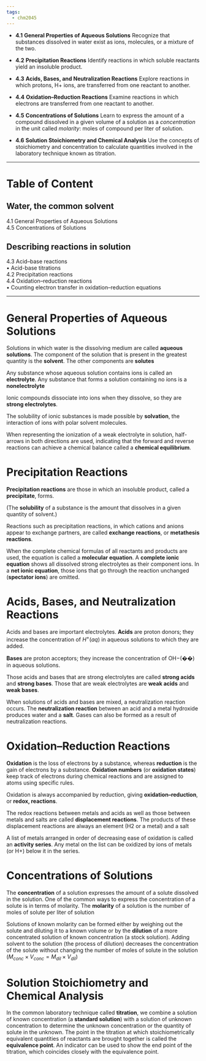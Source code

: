 ```yaml
---
tags:
  - chm2045
---
```


- **4.1** **General Properties of Aqueous Solutions** Recognize that substances dissolved in water exist as ions, molecules, or a mixture of the two.
    
- **4.2** **Precipitation Reactions** Identify reactions in which soluble reactants yield an insoluble product.
    
- **4.3** **Acids, Bases, and Neutralization Reactions** Explore reactions in which protons, H+ ions, are transferred from one reactant to another.
    
- **4.4** **Oxidation–Reduction Reactions** Examine reactions in which electrons are transferred from one reactant to another.
    
- **4.5** **Concentrations of Solutions** Learn to express the amount of a compound dissolved in a given volume of a solution as a _concentration_ in the unit called _molarity_: moles of compound per liter of solution.
    
- **4.6** **Solution Stoichiometry and Chemical Analysis** Use the concepts of stoichiometry and concentration to calculate quantities involved in the laboratory technique known as titration.

---
# Table of Content
## Water, the common solvent  
4.1 General Properties of Aqueous Solutions  
4.5 Concentrations of Solutions  
## Describing reactions in solution  
4.3 Acid–base reactions  
	• Acid-base titrations  
4.2 Precipitation reactions  
4.4 Oxidation–reduction reactions  
	• Counting electron transfer in oxidation–reduction equations

---

# General Properties of Aqueous Solutions

Solutions in which water is the dissolving medium are called **aqueous solutions**. The component of the solution that is present in the greatest quantity is the **solvent**. The other components are **solutes**

Any substance whose aqueous solution contains ions is called an **electrolyte**. Any substance that forms a solution containing no ions is a **nonelectrolyte**

Ionic compounds dissociate into ions when they dissolve, so they are **strong electrolytes**.

The solubility of ionic substances is made possible by **solvation**, the interaction of ions with polar solvent molecules.

When representing the ionization of a weak electrolyte in solution, half-arrows in both directions are used, indicating that the forward and reverse reactions can achieve a chemical balance called a **chemical equilibrium**.

# Precipitation Reactions

**Precipitation reactions** are those in which an insoluble product, called a **precipitate**, forms.

(The **solubility** of a substance is the amount that dissolves in a given quantity of solvent.)

Reactions such as precipitation reactions, in which cations and anions appear to exchange partners, are called **exchange reactions**, or **metathesis reactions**.

When the complete chemical formulas of all reactants and products are used, the equation is called a **molecular equation**. A **complete ionic equation** shows all dissolved strong electrolytes as their component ions. In a **net ionic equation**, those ions that go through the reaction unchanged (**spectator ions**) are omitted.

# Acids, Bases, and Neutralization Reactions

Acids and bases are important electrolytes. **Acids** are proton donors; they increase the concentration of $H^+(aq)$ in aqueous solutions to which they are added.

**Bases** are proton acceptors; they increase the concentration of OH−(��) in aqueous solutions. 

Those acids and bases that are strong electrolytes are called **strong acids** and **strong bases**. Those that are weak electrolytes are **weak acids** and **weak bases**.

When solutions of acids and bases are mixed, a neutralization reaction occurs. The **neutralization reaction** between an acid and a metal hydroxide produces water and a **salt**. Gases can also be formed as a result of neutralization reactions.

# Oxidation–Reduction Reactions

**Oxidation** is the loss of electrons by a substance, whereas **reduction** is the gain of electrons by a substance. **Oxidation numbers** (or **oxidation states**) keep track of electrons during chemical reactions and are assigned to atoms using specific rules.

Oxidation is always accompanied by reduction, giving **oxidation–reduction**, or **redox, reactions**.

The redox reactions between metals and acids as well as those between metals and salts are called **displacement reactions**. The products of these displacement reactions are always an element (H2 or a metal) and a salt

A list of metals arranged in order of decreasing ease of oxidation is called an **activity series**. Any metal on the list can be oxidized by ions of metals (or H+) below it in the series.
# Concentrations of Solutions

The **concentration** of a solution expresses the amount of a solute dissolved in the solution. One of the common ways to express the concentration of a solute is in terms of molarity. The **molarity** of a solution is the number of moles of solute per liter of solution

Solutions of known molarity can be formed either by weighing out the solute and diluting it to a known volume or by the **dilution** of a more concentrated solution of known concentration (a stock solution). Adding solvent to the solution (the process of dilution) decreases the concentration of the solute without changing the number of moles of solute in the solution $(M_{conc}×V_{conc}=M_{dil}×V_{dil})$ 

# Solution Stoichiometry and Chemical Analysis

In the common laboratory technique called **titration**, we combine a solution of known concentration (a **standard solution**) with a solution of unknown concentration to determine the unknown concentration or the quantity of solute in the unknown. The point in the titration at which stoichiometrically equivalent quantities of reactants are brought together is called the **equivalence point**. An indicator can be used to show the end point of the titration, which coincides closely with the equivalence point.